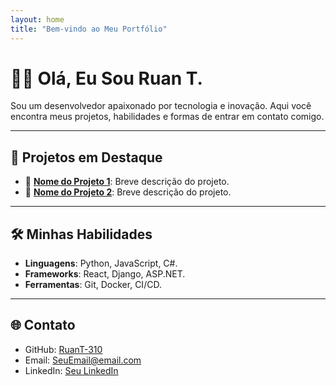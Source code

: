 ```yaml
---
layout: home
title: "Bem-vindo ao Meu Portfólio"
---
```


# 👨‍💻 Olá, Eu Sou Ruan T.

Sou um desenvolvedor apaixonado por tecnologia e inovação. Aqui você encontra meus projetos, habilidades e formas de entrar em contato comigo.

---
## 🚀 Projetos em Destaque

- 🌟 **[Nome do Projeto 1](https://github.com/RuanT-310/Projeto1)**: Breve descrição do projeto.
- 🌟 **[Nome do Projeto 2](https://github.com/RuanT-310/Projeto2)**: Breve descrição do projeto.

---

## 🛠️ Minhas Habilidades

- **Linguagens**: Python, JavaScript, C#.
- **Frameworks**: React, Django, ASP.NET.
- **Ferramentas**: Git, Docker, CI/CD.

---

## 🌐 Contato

- GitHub: [RuanT-310](https://github.com/RuanT-310)
- Email: [SeuEmail@email.com](mailto:SeuEmail@email.com)
- LinkedIn: [Seu LinkedIn](https://linkedin.com/in/SeuPerfil)
